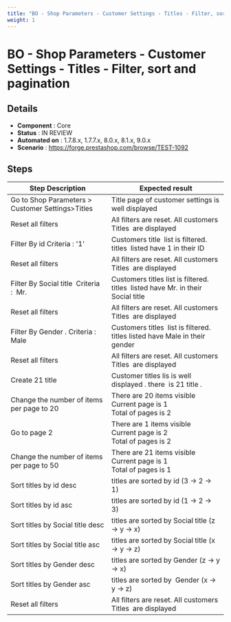 ```yaml
---
title: "BO - Shop Parameters - Customer Settings - Titles - Filter, sort and pagination"
weight: 1
---
```


# BO - Shop Parameters - Customer Settings - Titles - Filter, sort and pagination
## Details
* **Component** : Core
* **Status** : IN REVIEW
* **Automated on** : 1.7.8.x, 1.7.7.x, 8.0.x, 8.1.x, 9.0.x
* **Scenario** : https://forge.prestashop.com/browse/TEST-1092

## Steps
| Step Description | Expected result |
| ----- | ----- |
| Go to Shop Parameters > Customer Settings>Titles | Title page of customer settings is well displayed |
| Reset all filters | All filters are reset. All customers Titles  are displayed |
| Filter By id Criteria : '1' | Customers title  list is filtered. titles  listed have 1 in their ID |
| Reset all filters | All filters are reset. All customers Titles  are displayed |
| Filter By Social title  Criteria :  Mr. | Customers titles list is filtered. titles  listed have Mr. in their Social title |
| Reset all filters | All filters are reset. All customers Titles  are displayed |
| Filter By Gender . Criteria : Male | Customers titles  list is filtered. titles listed have Male in their gender |
| Reset all filters | All filters are reset. All customers Titles  are displayed |
| Create 21 title | Customer titles lis is well displayed . there  is 21 title . |
| Change the number of items per page to 20 | There are 20 items visible<br>Current page is 1<br>Total of pages is 2 |
| Go to page 2 | There are 1 items visible<br>Current page is 2<br>Total of pages is 2 |
| Change the number of items per page to 50 | There are 21 items visible<br>Current page is 1<br>Total of pages is 1 |
| Sort titles by id desc | titles are sorted by id (3 -> 2 -> 1) |
| Sort titles by id asc | titles are sorted by id (1 -> 2 -> 3) |
| Sort titles by Social title desc | titles are sorted by Social title (z -> y -> x) |
| Sort titles by Social title asc | titles are sorted by Social title (x -> y -> z) |
| Sort titles by Gender desc | titles are sorted by Gender (z -> y -> x) |
| Sort titles by Gender asc | titles are sorted by  Gender (x -> y -> z) |
| Reset all filters | All filters are reset. All customers Titles  are displayed |
